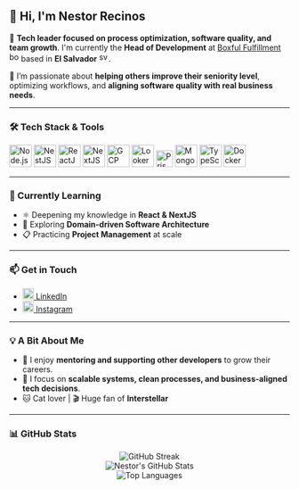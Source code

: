 <!--v2-->
## 👋 Hi, I'm Nestor Recinos

🎯 **Tech leader focused on process optimization, software quality, and team growth**. I'm currently the **Head of Development** at [Boxful Fulfillment](https://boxful.com) <img src='https://media.licdn.com/dms/image/D4E0BAQERfDu5UlfS_A/company-logo_200_200/0/1697143892149/boxful_latam_logo?e=2147483647&v=beta&t=jD0usBPCj6_VX8xKvPsMjYz8CE8uJDLMjEXx-eBBHqI' alt='boxful_logo' width='17px'> based in **El Salvador** <img src='https://cdn-icons-png.flaticon.com/512/299/299933.png' alt='sv_flag' width='17px'>.

🚀 I’m passionate about **helping others improve their seniority level**, optimizing workflows, and **aligning software quality with real business needs**.

---

### 🛠️ Tech Stack & Tools

<p align="left">
  <img src="https://cdn.jsdelivr.net/gh/devicons/devicon/icons/nodejs/nodejs-original.svg" width="40" alt="Node.js" />
  <img src="https://nestjs.com/img/logo-small.svg" width="40" alt="NestJS" />
  <img src="https://cdn.jsdelivr.net/gh/devicons/devicon/icons/react/react-original.svg" width="40" alt="ReactJS" />
  <img src="https://cdn.jsdelivr.net/gh/devicons/devicon/icons/nextjs/nextjs-original.svg" width="40" alt="NextJS" />
  <img src="https://cdn.jsdelivr.net/gh/devicons/devicon/icons/googlecloud/googlecloud-original.svg" width="40" alt="GCP" />
  <img src="https://oredata.com/wp-content/uploads/2025/02/looker-icon.png" width="40" alt="Looker" />
  <img src="https://cdn.freelogovectors.net/wp-content/uploads/2022/01/prisma_logo-freelogovectors.net_.png" width="30" alt="PrismaORM" />
  <img src="https://cdn.jsdelivr.net/gh/devicons/devicon/icons/mongodb/mongodb-original.svg" width="40" alt="MongoDB" />
  <img src="https://cdn.jsdelivr.net/gh/devicons/devicon/icons/typescript/typescript-original.svg" width="40" alt="TypeScript" />
  <img src="https://cdn.iconscout.com/icon/free/png-256/free-docker-logo-icon-download-in-svg-png-gif-file-formats--brand-development-tools-pack-logos-icons-226091.png?f=webp" width="40" alt="Docker">
</p>

---

### 🧠 Currently Learning

- ⚛️ Deepening my knowledge in **React & NextJS**
- 🧩 Exploring **Domain-driven Software Architecture**
- 📋 Practicing **Project Management** at scale

---

### 📫 Get in Touch

- [<img src='https://cdn-icons-png.flaticon.com/512/174/174857.png' width='20px'> LinkedIn](https://www.linkedin.com/in/nrecinosdev/)
- [<img src='http://assets.stickpng.com/images/580b57fcd9996e24bc43c521.png' width='20px'> Instagram](https://www.instagram.com/nrecinos.dev/)

---

### 💡 A Bit About Me

- 👥 I enjoy **mentoring and supporting other developers** to grow their careers.
- 🧠 I focus on **scalable systems, clean processes, and business-aligned tech decisions**.
- 🐱 Cat lover | 🎬 Huge fan of **Interstellar**

---

### 📊 GitHub Stats

<p align="center">
  <img src="https://streak-stats.demolab.com/?user=nrecinos2001" alt="GitHub Streak" />
  <br />
  <img src="https://github-readme-stats.vercel.app/api?username=nrecinos2001&show_icons=true&theme=default" alt="Nestor's GitHub Stats" />
  <br />
  <img src="https://github-readme-stats.vercel.app/api/top-langs/?username=nrecinos2001&layout=compact" alt="Top Languages" />
</p>


<!-- ## Hi there 👋

### 🔭 I am currently working as Head of Development at Boxful Fulfillment <img src='https://media.licdn.com/dms/image/D4E0BAQERfDu5UlfS_A/company-logo_200_200/0/1697143892149/boxful_latam_logo?e=2147483647&v=beta&t=jD0usBPCj6_VX8xKvPsMjYz8CE8uJDLMjEXx-eBBHqI' alt='boxful_logo' width='17px'> in El Salvador <img src='https://cdn-icons-png.flaticon.com/512/299/299933.png' alt='sv_flag' width='17px'>

### 📫 How to reach me:
* <img src='https://cdn-icons-png.flaticon.com/512/174/174857.png' alt='LinkedIn' width='20px'> as [Nestor Recinos](https://www.linkedin.com/in/nrecinosdev/)
* <img src='http://assets.stickpng.com/images/580b57fcd9996e24bc43c521.png' alt='ig' width='20px'> as [@nrecinos.dev](https://www.instagram.com/nrecinos.dev/)
 
### 🌱 I’m currently learning:
* React <img src='https://upload.wikimedia.org/wikipedia/commons/thumb/a/a7/React-icon.svg/2300px-React-icon.svg.png' width='17px'>
* Project Management :memo:
* Software Architecture 👨‍💻

### ⚡ Fun fact:
* I love cats! 🐱
* One of my favourites movies is Interestellar 🚀


### 📊 My Stats
[![GitHub Streak](https://streak-stats.demolab.com/?user=nrecinos2001)](https://git.io/streak-stats) </br>
[![Nestor's GitHub stats](https://github-readme-stats.vercel.app/api?username=nrecinos2001)](https://github.com/anuraghazra/github-readme-stats) </br>
![Top Langs](https://github-readme-stats.vercel.app/api/top-langs/?username=nrecinos2001&layout=compact)
-->

<!--
**nestorrecinosUCA/nestorrecinosUCA** is a ✨ _special_ ✨ repository because its `README.md` (this file) appears on your GitHub profile.

Here are some ideas to get you started:
- 👯 I’m looking to collaborate on ...
- 🤔 I’m looking for help with ...
- 💬 Ask me about ...

- 😄 Pronouns: ...
- ⚡ Fun fact: ...
-->
